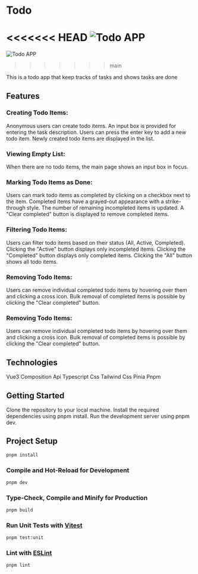# Todo

<<<<<<< HEAD
![Todo APP]('/todo.png')
=======
![Todo APP]('src/assets/images/todo.png')
>>>>>>> main

This is a todo app that keep tracks of tasks and shows tasks are done

## Features

### Creating Todo Items:

Anonymous users can create todo items.
An input box is provided for entering the task description.
Users can press the enter key to add a new todo item.
Newly created todo items are displayed in the list.

### Viewing Empty List:

When there are no todo items, the main page shows an input box in focus.

### Marking Todo Items as Done:

Users can mark todo items as completed by clicking on a checkbox next to the item.
Completed items have a grayed-out appearance with a strike-through style.
The number of remaining incompleted items is updated.
A "Clear completed" button is displayed to remove completed items.

### Filtering Todo Items:

Users can filter todo items based on their status (All, Active, Completed).
Clicking the "Active" button displays only incompleted items.
Clicking the "Completed" button displays only completed items.
Clicking the "All" button shows all todo items.

### Removing Todo Items:

Users can remove individual completed todo items by hovering over them and clicking a cross icon.
Bulk removal of completed items is possible by clicking the "Clear completed" button.

### Removing Todo Items:

Users can remove individual completed todo items by hovering over them and clicking a cross icon.
Bulk removal of completed items is possible by clicking the "Clear completed" button.

## Technologies

Vue3
Composition Api
Typescript
Css
Tailwind Css
Pinia
Pnpm

## Getting Started

Clone the repository to your local machine.
Install the required dependencies using pnpm install.
Run the development server using pnpm dev.

## Project Setup

```sh
pnpm install
```

### Compile and Hot-Reload for Development

```sh
pnpm dev
```

### Type-Check, Compile and Minify for Production

```sh
pnpm build
```

### Run Unit Tests with [Vitest](https://vitest.dev/)

```sh
pnpm test:unit
```

### Lint with [ESLint](https://eslint.org/)

```sh
pnpm lint
```
